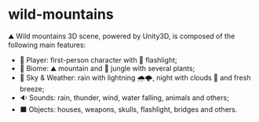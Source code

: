 # wild-mountains
:mountain: Wild mountains 3D scene, powered by Unity3D, is composed of the following main features:

- :man: Player: first-person character with :flashlight: flashlight;
- :seedling: Biome: :mountain: mountain and :evergreen_tree: jungle with several plants;
- :milky_way: Sky & Weather: rain with lightning :cloud_with_rain::cloud_with_lightning:, night with clouds :milky_way: and fresh breeze;
- :sound: Sounds: rain, thunder, wind, water falling, animals and others;
- :black_large_square: Objects: houses, weapons, skulls, flashlight, bridges and others.
